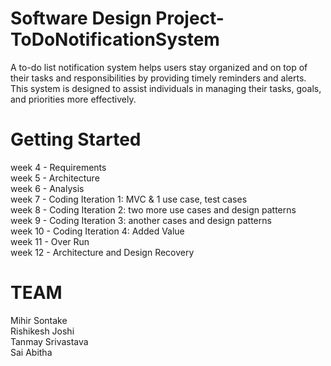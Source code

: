 # Software Design Project- ToDoNotificationSystem
A to-do list notification system  helps users stay organized and on top of their tasks and responsibilities by providing timely reminders and alerts. This system is designed to assist individuals in managing their tasks, goals, and priorities more effectively. 
# Getting Started

week 4 - Requirements                                                                                                                                                                                                                                                         
week 5 - Architecture                                                                                                             
week 6 - Analysis                                                                                                 
week 7 - Coding Iteration 1: MVC & 1 use case, test cases                                                              
week 8 - Coding Iteration 2: two more use cases and design patterns                                                       
week 9 - Coding Iteration 3: another cases and design patterns                                                               
week 10 - Coding Iteration 4: Added Value                                                                                     
week 11 - Over Run                                                                                                                  
week 12 - Architecture and Design Recovery                                                                                                  


# TEAM  
Mihir Sontake                                         
Rishikesh Joshi                                      
Tanmay Srivastava                                        
Sai Abitha                                        
